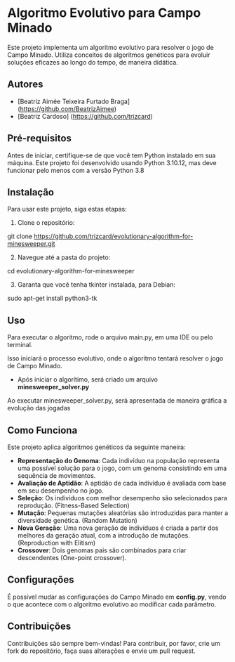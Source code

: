 # Algoritmo Evolutivo para Campo Minado

Este projeto implementa um algoritmo evolutivo para resolver o jogo de Campo Minado. Utiliza conceitos de algoritmos genéticos para evoluir soluções eficazes ao longo do tempo, de maneira didática.

## Autores

- [Beatriz Aimée Teixeira Furtado Braga] (https://github.com/BeatrizAimee)
- [Beatriz Cardoso] (https://github.com/trizcard)

## Pré-requisitos

Antes de iniciar, certifique-se de que você tem Python instalado em sua máquina. Este projeto foi desenvolvido usando Python 3.10.12, mas deve funcionar pelo menos com a versão Python 3.8

## Instalação

Para usar este projeto, siga estas etapas:

1. Clone o repositório:

git clone https://github.com/trizcard/evolutionary-algorithm-for-minesweeper.git

2. Navegue até a pasta do projeto:

cd evolutionary-algorithm-for-minesweeper

3. Garanta que você tenha tkinter instalada, para Debian:

sudo apt-get install python3-tk

## Uso

Para executar o algoritmo, rode o arquivo main.py, em uma IDE ou pelo terminal. 

Isso iniciará o processo evolutivo, onde o algoritmo tentará resolver o jogo de Campo Minado.

- Após iniciar o algorítimo, será criado um arquivo **minesweeper_solver.py**

Ao executar minesweeper_solver.py, será apresentada de maneira gráfica a evolução das jogadas

## Como Funciona

Este projeto aplica algoritmos genéticos da seguinte maneira:

- **Representação do Genoma**: Cada indivíduo na população representa uma possível solução para o jogo, com um genoma consistindo em uma sequência de movimentos.
- **Avaliação de Aptidão**: A aptidão de cada indivíduo é avaliada com base em seu desempenho no jogo.
- **Seleção**: Os indivíduos com melhor desempenho são selecionados para reprodução. (Fitness-Based Selection)
- **Mutação**: Pequenas mutações aleatórias são introduzidas para manter a diversidade genética. (Random Mutation)
- **Nova Geração**: Uma nova geração de indivíduos é criada a partir dos melhores da geração atual, com a introdução de mutações.(Reproduction with Elitism)
- **Crossover**: Dois genomas pais são combinados para criar descendentes (One-point crossover).

## Configurações

É possível mudar as configurações do Campo Minado em **config.py**, vendo o que acontece com o algoritmo evolutivo ao modificar cada parâmetro.

## Contribuições

Contribuições são sempre bem-vindas! Para contribuir, por favor, crie um fork do repositório, faça suas alterações e envie um pull request.






